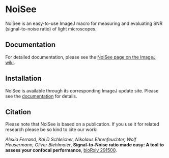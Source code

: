 # NoiSee

NoiSee is an easy-to-use ImageJ macro for measuring and evaluating SNR
(signal-to-noise ratio) of light microscopes.

## Documentation

For detailed documentation, please see the [NoiSee page on the ImageJ
wiki][ijnet_noisee].

## Installation

NoiSee is available through its corresponding ImageJ update site. Please see
the [documentation][ijnet_noisee] for details.

## Citation

Please note that NoiSee is based on a publication. If you use it for related
research please be so kind to cite our work:

*Alexia Ferrand, Kai D Schleicher, Nikolaus Ehrenfeuchter, Wolf Heusermann,
Oliver Biehlmaier*, **Signal-to-Noise ratio made easy: A tool to assess your
confocal performance**, [bioRxiv 291500][doi].

[ijnet_noisee]: https://imagej.net/NoiSee
[doi]: https://doi.org/10.1101/291500
